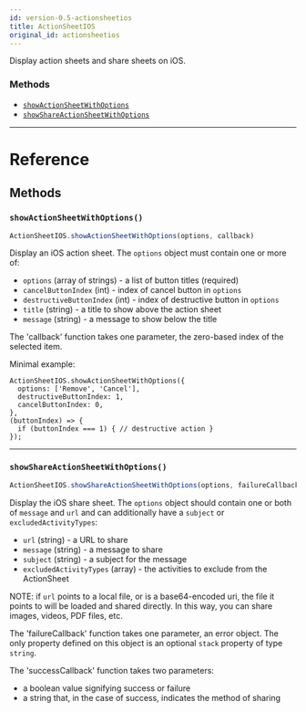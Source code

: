 ```yaml
---
id: version-0.5-actionsheetios
title: ActionSheetIOS
original_id: actionsheetios
---
```


Display action sheets and share sheets on iOS.

### Methods

- [`showActionSheetWithOptions`](docs/actionsheetios.html#showactionsheetwithoptions)
- [`showShareActionSheetWithOptions`](docs/actionsheetios.html#showshareactionsheetwithoptions)




---

# Reference

## Methods

### `showActionSheetWithOptions()`

```javascript
ActionSheetIOS.showActionSheetWithOptions(options, callback)
```


Display an iOS action sheet. The `options` object must contain one or more
of:

- `options` (array of strings) - a list of button titles (required)
- `cancelButtonIndex` (int) - index of cancel button in `options`
- `destructiveButtonIndex` (int) - index of destructive button in `options`
- `title` (string) - a title to show above the action sheet
- `message` (string) - a message to show below the title

The 'callback' function takes one parameter, the zero-based index
of the selected item.

Minimal example:

```
ActionSheetIOS.showActionSheetWithOptions({
  options: ['Remove', 'Cancel'],
  destructiveButtonIndex: 1,
  cancelButtonIndex: 0,
},
(buttonIndex) => {
  if (buttonIndex === 1) { // destructive action }
});
```





---

### `showShareActionSheetWithOptions()`

```javascript
ActionSheetIOS.showShareActionSheetWithOptions(options, failureCallback, successCallback)
```


Display the iOS share sheet. The `options` object should contain
one or both of `message` and `url` and can additionally have
a `subject` or `excludedActivityTypes`:

- `url` (string) - a URL to share
- `message` (string) - a message to share
- `subject` (string) - a subject for the message
- `excludedActivityTypes` (array) - the activities to exclude from the ActionSheet

NOTE: if `url` points to a local file, or is a base64-encoded
uri, the file it points to will be loaded and shared directly.
In this way, you can share images, videos, PDF files, etc.

The 'failureCallback' function takes one parameter, an error object.
The only property defined on this object is an optional `stack` property
of type `string`.

The 'successCallback' function takes two parameters:

- a boolean value signifying success or failure
- a string that, in the case of success, indicates the method of sharing




